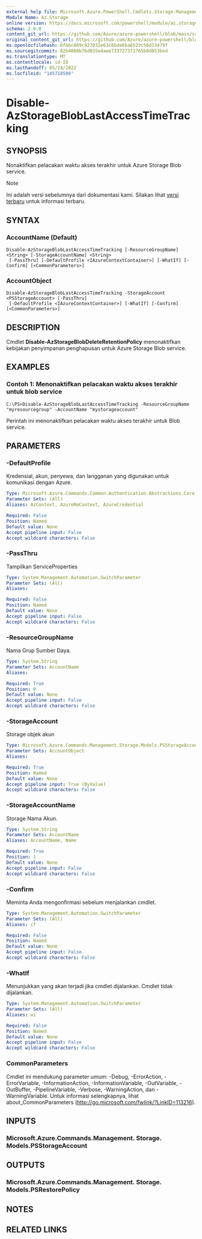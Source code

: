 ```yaml
---
external help file: Microsoft.Azure.PowerShell.Cmdlets.Storage.Management.dll-Help.xml
Module Name: Az.Storage
online version: https://docs.microsoft.com/powershell/module/az.storage/disable-azstoragebloblastaccesstimetracking
schema: 2.0.0
content_git_url: https://github.com/Azure/azure-powershell/blob/main/src/Storage/Storage.Management/help/Disable-AzStorageBlobLastAccessTimeTracking.md
original_content_git_url: https://github.com/Azure/azure-powershell/blob/main/src/Storage/Storage.Management/help/Disable-AzStorageBlobLastAccessTimeTracking.md
ms.openlocfilehash: bfbbc069c927032e63c6bde6ba6523c56d13479f
ms.sourcegitcommit: 82b4008b76d035e4aee733727371765b0d853bed
ms.translationtype: MT
ms.contentlocale: id-ID
ms.lasthandoff: 05/24/2022
ms.locfileid: "145718506"
---
```

# Disable-AzStorageBlobLastAccessTimeTracking

## SYNOPSIS
Nonaktifkan pelacakan waktu akses terakhir untuk Azure Storage Blob service.

> [!NOTE]
>Ini adalah versi sebelumnya dari dokumentasi kami. Silakan lihat [versi terbaru](/powershell/module/az.storage/disable-azstoragebloblastaccesstimetracking) untuk informasi terbaru.

## SYNTAX

### AccountName (Default)
```
Disable-AzStorageBlobLastAccessTimeTracking [-ResourceGroupName] <String> [-StorageAccountName] <String>
 [-PassThru] [-DefaultProfile <IAzureContextContainer>] [-WhatIf] [-Confirm] [<CommonParameters>]
```

### AccountObject
```
Disable-AzStorageBlobLastAccessTimeTracking -StorageAccount <PSStorageAccount> [-PassThru]
 [-DefaultProfile <IAzureContextContainer>] [-WhatIf] [-Confirm] [<CommonParameters>]
```

## DESCRIPTION
Cmdlet **Disable-AzStorageBlobDeleteRetentionPolicy** menonaktifkan kebijakan penyimpanan penghapusan untuk Azure Storage Blob service.

## EXAMPLES

### Contoh 1: Menonaktifkan pelacakan waktu akses terakhir untuk blob service
```
C:\PS>Disable-AzStorageBlobLastAccessTimeTracking -ResourceGroupName "myresourcegroup" -AccountName "mystorageaccount" 
```

Perintah ini menonaktifkan pelacakan waktu akses terakhir untuk Blob service.

## PARAMETERS

### -DefaultProfile
Kredensial, akun, penyewa, dan langganan yang digunakan untuk komunikasi dengan Azure.

```yaml
Type: Microsoft.Azure.Commands.Common.Authentication.Abstractions.Core.IAzureContextContainer
Parameter Sets: (All)
Aliases: AzContext, AzureRmContext, AzureCredential

Required: False
Position: Named
Default value: None
Accept pipeline input: False
Accept wildcard characters: False
```

### -PassThru
Tampilkan ServiceProperties

```yaml
Type: System.Management.Automation.SwitchParameter
Parameter Sets: (All)
Aliases:

Required: False
Position: Named
Default value: None
Accept pipeline input: False
Accept wildcard characters: False
```

### -ResourceGroupName
Nama Grup Sumber Daya.

```yaml
Type: System.String
Parameter Sets: AccountName
Aliases:

Required: True
Position: 0
Default value: None
Accept pipeline input: False
Accept wildcard characters: False
```

### -StorageAccount
Storage objek akun

```yaml
Type: Microsoft.Azure.Commands.Management.Storage.Models.PSStorageAccount
Parameter Sets: AccountObject
Aliases:

Required: True
Position: Named
Default value: None
Accept pipeline input: True (ByValue)
Accept wildcard characters: False
```

### -StorageAccountName
Storage Nama Akun.

```yaml
Type: System.String
Parameter Sets: AccountName
Aliases: AccountName, Name

Required: True
Position: 1
Default value: None
Accept pipeline input: False
Accept wildcard characters: False
```

### -Confirm
Meminta Anda mengonfirmasi sebelum menjalankan cmdlet.

```yaml
Type: System.Management.Automation.SwitchParameter
Parameter Sets: (All)
Aliases: cf

Required: False
Position: Named
Default value: None
Accept pipeline input: False
Accept wildcard characters: False
```

### -WhatIf
Menunjukkan yang akan terjadi jika cmdlet dijalankan.
Cmdlet tidak dijalankan.

```yaml
Type: System.Management.Automation.SwitchParameter
Parameter Sets: (All)
Aliases: wi

Required: False
Position: Named
Default value: None
Accept pipeline input: False
Accept wildcard characters: False
```

### CommonParameters
Cmdlet ini mendukung parameter umum: -Debug, -ErrorAction, -ErrorVariable, -InformationAction, -InformationVariable, -OutVariable, -OutBuffer, -PipelineVariable, -Verbose, -WarningAction, dan -WarningVariable. Untuk informasi selengkapnya, lihat about_CommonParameters (http://go.microsoft.com/fwlink/?LinkID=113216).

## INPUTS

### Microsoft.Azure.Commands.Management. Storage. Models.PSStorageAccount

## OUTPUTS

### Microsoft.Azure.Commands.Management. Storage. Models.PSRestorePolicy

## NOTES

## RELATED LINKS
